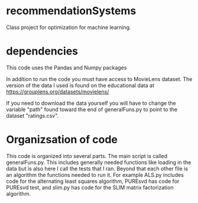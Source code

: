 # recommendationSystems
Class project for optimization for machine learning. 


# dependencies
This code uses the Pandas and Numpy packages 

In addition to run the code you must have access to MovieLens dataset. The version of the data I used is found on the educational data at 
https://grouplens.org/datasets/movielens/

If you need to download the data yourself you will have to change the variable "path" found toward the end of generalFuns.py to point to the dataset "ratings.csv". 

# Organizsation of code
This code is organized into several parts. The main script is called generalFuns.py. This includes generally needed functions like loading in the data but is also here I call the tests that I ran. Beyond that each other file is an algorithm the functions needed to run it. For example ALS.py includes code for the alternating least squares algorithm, PUREsvd has code for PUREsvd test, and slim.py has code for the SLIM matrix factorization algorithm.  
